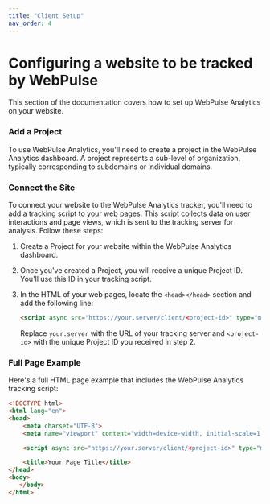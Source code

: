 ```yaml
---
title: "Client Setup"
nav_order: 4
---
```


# Configuring a website to be tracked by WebPulse

This section of the documentation covers how to set up WebPulse Analytics on your website.

### Add a Project

To use WebPulse Analytics, you'll need to create a project in the WebPulse Analytics dashboard. A project represents a
sub-level of organization, typically corresponding to subdomains or individual domains.

### Connect the Site

To connect your website to the WebPulse Analytics tracker, you'll need to add a tracking script to your web pages. This
script collects data on user interactions and page views, which is sent to the tracking server for analysis. Follow
these steps:

1. Create a Project for your website within the WebPulse Analytics dashboard.

2. Once you've created a Project, you will receive a unique Project ID. You'll use this ID in your tracking script.

3. In the HTML of your web pages, locate the `<head></head>` section and add the following line:

   ```html
   <script async src="https://your.server/client/<project-id>" type="module"></script>
   ```

   Replace `your.server` with the URL of your tracking server and `<project-id>` with the unique Project ID you received
   in step 2.

### Full Page Example

Here's a full HTML page example that includes the WebPulse Analytics tracking script:

```html
<!DOCTYPE html>
<html lang="en">
<head>
    <meta charset="UTF-8">
    <meta name="viewport" content="width=device-width, initial-scale=1.0">

    <script async src="https://your.server/client/<project-id>" type="module"></script>

    <title>Your Page Title</title>
</head>
<body>
   </body>
</html>
```
